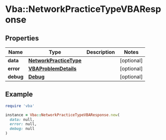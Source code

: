 # Vba::NetworkPracticeTypeVBAResponse

## Properties

| Name | Type | Description | Notes |
| ---- | ---- | ----------- | ----- |
| **data** | [**NetworkPracticeType**](NetworkPracticeType.md) |  | [optional] |
| **error** | [**VBAProblemDetails**](VBAProblemDetails.md) |  | [optional] |
| **debug** | [**Debug**](Debug.md) |  | [optional] |

## Example

```ruby
require 'vba'

instance = Vba::NetworkPracticeTypeVBAResponse.new(
  data: null,
  error: null,
  debug: null
)
```

